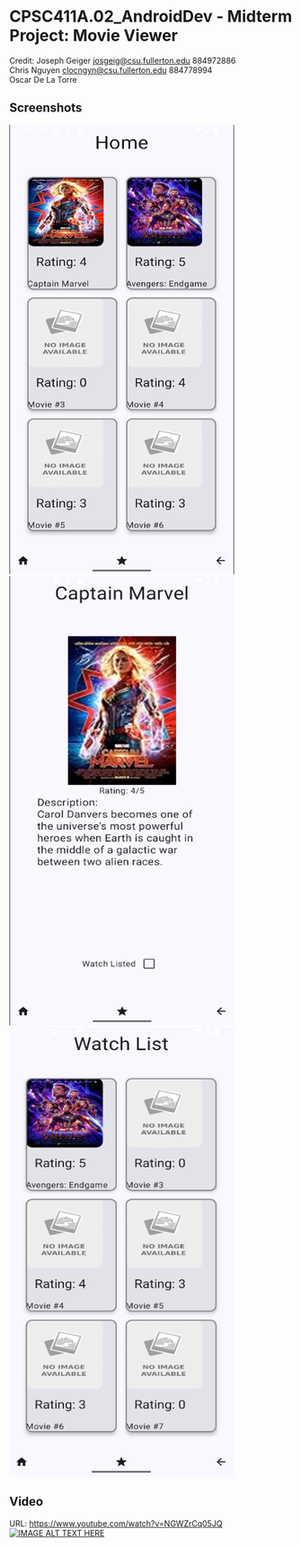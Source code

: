 # CPSC411A.02_AndroidDev - Midterm Project: Movie Viewer
Credit:
Joseph Geiger josgeig@csu.fullerton.edu 884972886\
Chris Nguyen clocngyn@csu.fullerton.edu 884778994\
Oscar De La Torre

## Screenshots
<img src="screenshots/Screenshot_1.png" alt="Project Sketch" width=400 height=800>
<img src="screenshots/Screenshot_2.png" alt="Project Sketch" width=400 height=800>
<img src="screenshots/Screenshot_3.png" alt="Project Sketch" width=400 height=800>

## Video
URL: https://www.youtube.com/watch?v=NGWZrCq05JQ
[![IMAGE ALT TEXT HERE](https://img.youtube.com/vi/NGWZrCq05JQ/0.jpg)](https://www.youtube.com/watch?v=NGWZrCq05JQ)